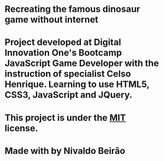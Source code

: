 # Recreating the famous dinosaur game without internet

# Project developed at Digital Innovation One's Bootcamp JavaScript Game Developer with the instruction of specialist Celso Henrique. Learning to use HTML5, CSS3, JavaScript and JQuery.

# This project is under the [MIT](./LICENSE) license.

# Made with by Nivaldo Beirão